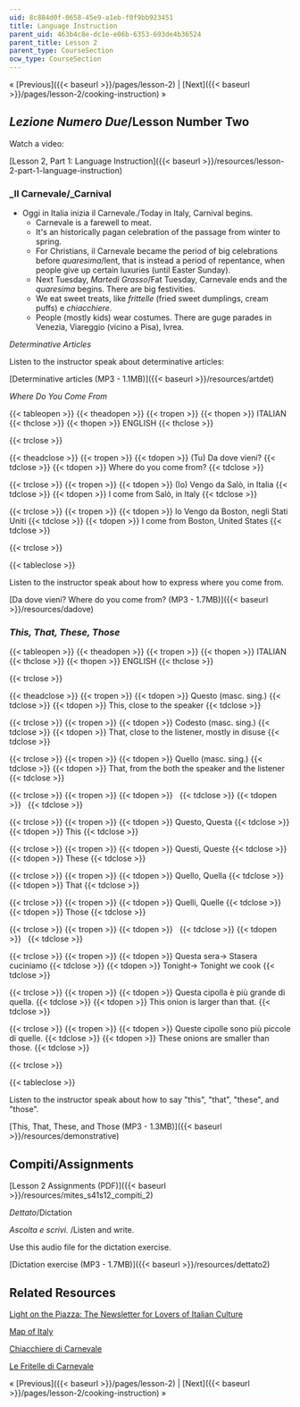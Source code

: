 ```yaml
---
uid: 8c884d0f-0658-45e9-a1eb-f0f9bb923451
title: Language Instruction
parent_uid: 463b4c8e-dc1e-e06b-6353-693de4b36524
parent_title: Lesson 2
parent_type: CourseSection
ocw_type: CourseSection
---
```


« [Previous]({{< baseurl >}}/pages/lesson-2) | [Next]({{< baseurl >}}/pages/lesson-2/cooking-instruction) »

_Lezione Numero Due_/Lesson Number Two
--------------------------------------

Watch a video:

[Lesson 2, Part 1: Language Instruction]({{< baseurl >}}/resources/lesson-2-part-1-language-instruction)

### _Il Carnevale/_Carnival

*   Oggi in Italia inizia il Carnevale./Today in Italy, Carnival begins.
    *   Carnevale is a farewell to meat.
    *   It's an historically pagan celebration of the passage from winter to spring.
    *   For Christians, il Carnevale became the period of big celebrations before _quaresima_/lent, that is instead a period of repentance, when people give up certain luxuries (until Easter Sunday).
    *   Next Tuesday, _Martedì Grasso_/Fat Tuesday, Carnevale ends and the _quaresima_ begins. There are big festivities.
    *   We eat sweet treats, like _frittelle_ (fried sweet dumplings, cream puffs) e _chiacchiere_.
    *   People (mostly kids) wear costumes. There are guge parades in Venezia, Viareggio (vicino a Pisa), Ivrea.

_Determinative Articles_

Listen to the instructor speak about determinative articles:

[Determinative articles (MP3 - 1.1MB)]({{< baseurl >}}/resources/artdet)

_Where Do You Come From_

{{< tableopen >}}
{{< theadopen >}}
{{< tropen >}}
{{< thopen >}}
ITALIAN
{{< thclose >}}
{{< thopen >}}
ENGLISH
{{< thclose >}}

{{< trclose >}}

{{< theadclose >}}
{{< tropen >}}
{{< tdopen >}}
(Tu) Da dove vieni?
{{< tdclose >}}
{{< tdopen >}}
Where do you come from?
{{< tdclose >}}

{{< trclose >}}
{{< tropen >}}
{{< tdopen >}}
(Io) Vengo da Salò, in Italia
{{< tdclose >}}
{{< tdopen >}}
I come from Salò, in Italy
{{< tdclose >}}

{{< trclose >}}
{{< tropen >}}
{{< tdopen >}}
Io Vengo da Boston, negli Stati Uniti
{{< tdclose >}}
{{< tdopen >}}
I come from Boston, United States
{{< tdclose >}}

{{< trclose >}}

{{< tableclose >}}

Listen to the instructor speak about how to express where you come from.

[Da dove vieni? Where do you come from? (MP3 - 1.7MB)]({{< baseurl >}}/resources/dadove)

### _This, That, These, Those_

{{< tableopen >}}
{{< theadopen >}}
{{< tropen >}}
{{< thopen >}}
ITALIAN
{{< thclose >}}
{{< thopen >}}
ENGLISH
{{< thclose >}}

{{< trclose >}}

{{< theadclose >}}
{{< tropen >}}
{{< tdopen >}}
Questo (masc. sing.)
{{< tdclose >}}
{{< tdopen >}}
This, close to the speaker
{{< tdclose >}}

{{< trclose >}}
{{< tropen >}}
{{< tdopen >}}
Codesto (masc. sing.)
{{< tdclose >}}
{{< tdopen >}}
That, close to the listener, mostly in disuse
{{< tdclose >}}

{{< trclose >}}
{{< tropen >}}
{{< tdopen >}}
Quello (masc. sing.)
{{< tdclose >}}
{{< tdopen >}}
That, from the both the speaker and the listener
{{< tdclose >}}

{{< trclose >}}
{{< tropen >}}
{{< tdopen >}}
 
{{< tdclose >}}
{{< tdopen >}}
 
{{< tdclose >}}

{{< trclose >}}
{{< tropen >}}
{{< tdopen >}}
Questo, Questa
{{< tdclose >}}
{{< tdopen >}}
This
{{< tdclose >}}

{{< trclose >}}
{{< tropen >}}
{{< tdopen >}}
Questi, Queste
{{< tdclose >}}
{{< tdopen >}}
These
{{< tdclose >}}

{{< trclose >}}
{{< tropen >}}
{{< tdopen >}}
Quello, Quella
{{< tdclose >}}
{{< tdopen >}}
That
{{< tdclose >}}

{{< trclose >}}
{{< tropen >}}
{{< tdopen >}}
Quelli, Quelle
{{< tdclose >}}
{{< tdopen >}}
Those
{{< tdclose >}}

{{< trclose >}}
{{< tropen >}}
{{< tdopen >}}
 
{{< tdclose >}}
{{< tdopen >}}
 
{{< tdclose >}}

{{< trclose >}}
{{< tropen >}}
{{< tdopen >}}
Questa sera-> Stasera cuciniamo
{{< tdclose >}}
{{< tdopen >}}
Tonight-> Tonight we cook
{{< tdclose >}}

{{< trclose >}}
{{< tropen >}}
{{< tdopen >}}
Questa cipolla è più grande di quella.
{{< tdclose >}}
{{< tdopen >}}
This onion is larger than that.
{{< tdclose >}}

{{< trclose >}}
{{< tropen >}}
{{< tdopen >}}
Queste cipolle sono più piccole di quelle.
{{< tdclose >}}
{{< tdopen >}}
These onions are smaller than those.
{{< tdclose >}}

{{< trclose >}}

{{< tableclose >}}

Listen to the instructor speak about how to say "this", "that", "these", and "those".

[This, That, These, and Those (MP3 - 1.3MB)]({{< baseurl >}}/resources/demonstrative)

Compiti/Assignments
-------------------

[Lesson 2 Assignments (PDF)]({{< baseurl >}}/resources/mites_s41s12_compiti_2)

_Dettato_/Dictation

_Ascolta e scrivi._ /Listen and write.

Use this audio file for the dictation exercise.

[Dictation exercise (MP3 - 1.7MB)]({{< baseurl >}}/resources/dettato2)

Related Resources
-----------------

[Light on the Piazza: The Newsletter for Lovers of Italian Culture](http://archive.constantcontact.com/fs089/1104667042190/archive/1109135403790.html)

[Map of Italy](http://viaggi.globopix.net/cartina/cartina-italia-politica.jpg)

[Chiacchiere di Carnevale](http://vinchef.blogspot.com/2012/01/chiacchiere-di-carnevale.html)

[Le Fritelle di Carnevale](http://comefare.com/come-fare-le-frittelle-di-carnevale/)

« [Previous]({{< baseurl >}}/pages/lesson-2) | [Next]({{< baseurl >}}/pages/lesson-2/cooking-instruction) »